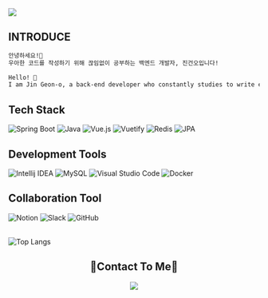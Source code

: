 <img src="https://capsule-render.vercel.app/api?type=transparent&fontColor=c0cfeb&height=100&section=header&text=Hi%20there%20I'm%20Geon-o&fontSize=50" />

<h2 align="left">INTRODUCE‍</h2>
<div align="left">

```sh
안녕하세요!👋
우아한 코드를 작성하기 위해 끊임없이 공부하는 백엔드 개발자, 진건오입니다!

Hello! 👋
I am Jin Geon-o, a back-end developer who constantly studies to write elegant code.
```


<h2 align="left">Tech Stack</h2>

<div align="left">
  <img alt="Spring Boot" src ="https://img.shields.io/badge/Spring Boot-6DB33F.svg?&style=for-the-badge&logo=Spring Boot&logoColor=white"/>
  <img alt="Java" src ="https://img.shields.io/badge/Java-007396.svg?&style=for-the-badge&logo=Java&logoColor=white"/>
  <img alt="Vue.js" src ="https://img.shields.io/badge/Vue.js-4FC08D.svg?&style=for-the-badge&logo=Vue.js&logoColor=white"/>
  <img alt="Vuetify" src ="https://img.shields.io/badge/Vuetify-1867C0.svg?&style=for-the-badge&logo=Vuetify&logoColor=white"/>
  <img alt="Redis" src ="https://img.shields.io/badge/Redis-DC382D.svg?&style=for-the-badge&logo=Redis&logoColor=white"/>
  <img alt="JPA" src ="https://img.shields.io/badge/JPA-DC382D.svg?&style=for-the-badge&logo=JPA&logoColor=white"/>
</div>
  
 <h2 align="left">Development Tools</h2>
<div align="lfet">
  <img alt="Intellij IDEA" src ="https://img.shields.io/badge/Intellij IDEA-000000.svg?&style=for-the-badge&logo=Intellij IDEA&logoColor=white"/>
  <img alt="MySQL" src ="https://img.shields.io/badge/MySQL-4479A1.svg?&style=for-the-badge&logo=MySQL&logoColor=white"/>
  <img alt="Visual Studio Code" src ="https://img.shields.io/badge/Visual Studio Code-007ACC.svg?&style=for-the-badge&logo=Visual Studio Code&logoColor=white"/>
  <img alt="Docker" src ="https://img.shields.io/badge/Docker-2496ED.svg?&style=for-the-badge&logo=Docker&logoColor=white"/>
</div>
  
<h2 align="left">Collaboration Tool</h2>
<div align="left">
  <img alt="Notion" src ="https://img.shields.io/badge/Notion-000000.svg?&style=for-the-badge&logo=Notion&logoColor=white"/>
  <img alt="Slack" src ="https://img.shields.io/badge/Slack-4A154B.svg?&style=for-the-badge&logo=Slack&logoColor=white"/>
  <img alt="GitHub" src ="https://img.shields.io/badge/GitHub-181717.svg?&style=for-the-badge&logo=GitHub&logoColor=white"/>
</div>
<br/>  

![Top Langs](https://github-readme-stats.vercel.app/api/top-langs/?username=Geon-o&layout=compact&theme=tokyonight)

<div align="center">
  <h2>🌳Contact To Me🌳</h2>
  <a href="mailto:geon.o.jin09@gmail.com"><img src="https://img.shields.io/badge/Gmail-d14836?style=flat-square&logo=Gmail&logoColor=white&link=mailto:geon.o.jin09@gmail.com"/>    </a>
</div>


